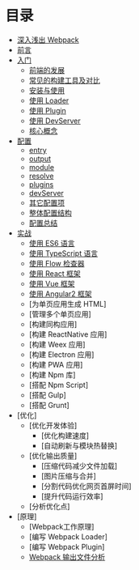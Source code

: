 # 目录
- [深入浅出 Webpack](README.md)
- [前言](前言.md)
- [入门](入门/README.md)
    - [前端的发展](入门/前端的发展.md)
    - [常见的构建工具及对比](入门/常见的构建工具及对比.md)
    - [安装与使用](入门/安装与使用.md)
    - [使用 Loader](入门/使用Loader.md)
    - [使用 Plugin](入门/使用Plugin.md)
    - [使用 DevServer](入门/使用DevServer.md)
    - [核心概念](入门/核心概念.md)
- [配置](配置/README.md)
    - [entry](配置/entry.md) 
    - [output](配置/output.md)
    - [module](配置/module.md)
    - [resolve](配置/resolve.md)
    - [plugins](配置/plugins.md)
    - [devServer](配置/devServer.md)
    - [其它配置项](配置/其它配置项.md)
    - [整体配置结构](配置/整体配置结构.md)
    - [配置总结](配置/配置总结.md)
- [实战](实战/README.md)
    - [使用 ES6 语言](实战/使用ES6语言.md)
    - [使用 TypeScript 语言](实战/使用TypeScript语言.md)
    - [使用 Flow 检查器](实战/使用Flow检查器.md)
    - [使用 React 框架](实战/使用React框架.md)
    - [使用 Vue 框架](实战/使用Vue框架.md)
    - [使用 Angular2 框架](实战/使用Angular2框架.md)
    - [为单页应用生成 HTML]
    - [管理多个单页应用]
    - [构建同构应用]
    - [构建 ReactNative 应用]
    - [构建 Weex 应用]
    - [构建 Electron 应用]
    - [构建 PWA 应用]
    - [构建 Npm 库]
    - [搭配 Npm Script]
    - [搭配 Gulp]
    - [搭配 Grunt]
- [优化]
    - [优化开发体验]
        - [优化构建速度]
        - [自动刷新与模块热替换]
    - [优化输出质量]
        - [压缩代码减少文件加载]
        - [图片压缩与合并]
        - [分割代码优化网页首屏时间]
        - [提升代码运行效率]
    - [分析优化点]    
- [原理]
    - [Webpack工作原理]
    - [编写 Webpack Loader]
    - [编写 Webpack Plugin]
    - [Webpack 输出文件分析](原理/Webpack输出文件分析.md)    
    